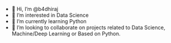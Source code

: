- 👋 Hi, I’m @b4dhiraj
- 👀 I’m interested in Data Science
- 🌱 I’m currently learning Python
- 💞️ I’m looking to collaborate on projects related to Data Science, Machine/Deep Learning or Based on Python.
<!---
- 📫 How to reach me ...
--->
<!---
b4dhiraj/b4dhiraj is a ✨ special ✨ repository because its `README.md` (this file) appears on your GitHub profile.
You can click the Preview link to take a look at your changes.
--->
